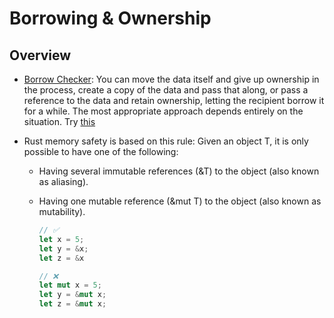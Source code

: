 # Borrowing & Ownership

## Overview

- <u>Borrow Checker</u>: You can move the data itself and give up ownership in the process, create a copy of the data and pass that along, or pass a reference to the data and retain ownership, letting the recipient borrow it for a while. The most appropriate approach depends entirely on the situation. Try [this](./tuts/functions/borrow_checker.rs)

- Rust memory safety is based on this rule: Given an object T, it is only possible to have one of the following:

  - Having several immutable references (&T) to the object (also known as aliasing).
  - Having one mutable reference (&mut T) to the object (also known as mutability).

    ```rs
    // ✅
    let x = 5;
    let y = &x;
    let z = &x

    // ❌
    let mut x = 5;
    let y = &mut x;
    let z = &mut x;
    ```
